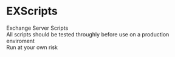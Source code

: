 # EXScripts
Exchange Server Scripts <BR/>
All scripts should be tested throughly before use on a production enviroment
<BR/> Run at your own risk
